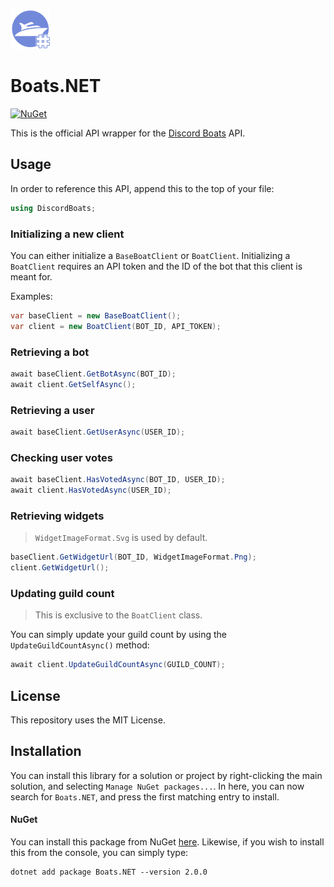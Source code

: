 <img src="./marketing/Icon.png" width="64" height="64" /><br/>
# Boats.NET
[![NuGet](https://img.shields.io/nuget/vpre/Boats.NET.svg?maxAge=2592000?style=plastic)](https://www.nuget.org/packages/Boats.NET)

This is the official API wrapper for the [Discord Boats](https://www.discord.boats) API.

## Usage
In order to reference this API, append this to the top of your file:
```cs
using DiscordBoats;
```


### Initializing a new client
You can either initialize a `BaseBoatClient` or `BoatClient`. Initializing a `BoatClient` requires an API token and the ID of the bot that this client is meant for.

Examples:
```cs
var baseClient = new BaseBoatClient();
var client = new BoatClient(BOT_ID, API_TOKEN);
```

### Retrieving a bot
```cs
await baseClient.GetBotAsync(BOT_ID);
await client.GetSelfAsync();
```

### Retrieving a user
```cs
await baseClient.GetUserAsync(USER_ID);
```

### Checking user votes
```cs
await baseClient.HasVotedAsync(BOT_ID, USER_ID);
await client.HasVotedAsync(USER_ID);
```

### Retrieving widgets
> `WidgetImageFormat.Svg` is used by default.

```cs
baseClient.GetWidgetUrl(BOT_ID, WidgetImageFormat.Png);
client.GetWidgetUrl();
```

### Updating guild count
> This is exclusive to the `BoatClient` class.

You can simply update your guild count by using the `UpdateGuildCountAsync()` method:
```cs
await client.UpdateGuildCountAsync(GUILD_COUNT);
```

## License
This repository uses the MIT License.

## Installation
You can install this library for a solution or project by right-clicking the main solution, and selecting `Manage NuGet packages...`. In here, you can now search for `Boats.NET`, and press the first matching entry to install.

#### NuGet
You can install this package from NuGet [here](https://www.nuget.org/packages/Boats.NET). Likewise, if you wish to install this from the console, you can simply type:
```
dotnet add package Boats.NET --version 2.0.0
```
